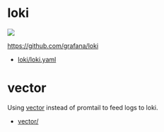 # loki

![](https://i.imgur.com/bdN7Grj.png)

https://github.com/grafana/loki

* [loki/loki.yaml](loki/loki.yaml)

# vector

Using [vector](https://github.com/vectordotdev/vector) instead of promtail to feed logs to loki.

* [vector/](vector)
